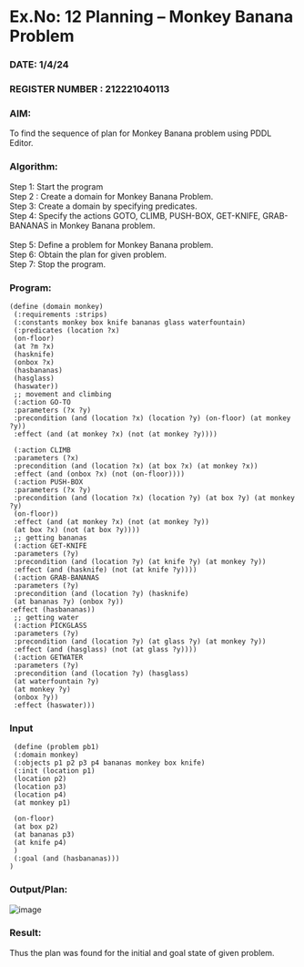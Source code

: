 # Ex.No: 12 Planning –  Monkey Banana Problem
### DATE: 1/4/24                                                                           
### REGISTER NUMBER : 212221040113
### AIM: 
To find the sequence of plan for Monkey Banana problem using PDDL Editor.
###  Algorithm:
Step 1:  Start the program <br> 
Step 2 : Create a domain for Monkey Banana Problem. <br> 
Step 3:  Create a domain by specifying predicates. <br> 
Step 4: Specify the actions GOTO, CLIMB, PUSH-BOX, GET-KNIFE, GRAB-BANANAS in Monkey Banana problem.<br>  
Step 5:   Define a problem for Monkey Banana problem.<br> 
Step 6:  Obtain the plan for given problem.<br> 
Step 7: Stop the program.<br> 
### Program:
```
(define (domain monkey)
 (:requirements :strips)
 (:constants monkey box knife bananas glass waterfountain)
 (:predicates (location ?x)
 (on-floor)
 (at ?m ?x)
 (hasknife)
 (onbox ?x)
 (hasbananas)
 (hasglass)
 (haswater))
 ;; movement and climbing
 (:action GO-TO
 :parameters (?x ?y)
 :precondition (and (location ?x) (location ?y) (on-floor) (at monkey ?y))
 :effect (and (at monkey ?x) (not (at monkey ?y))))
```
```
 (:action CLIMB
 :parameters (?x)
 :precondition (and (location ?x) (at box ?x) (at monkey ?x))
 :effect (and (onbox ?x) (not (on-floor))))
 (:action PUSH-BOX
 :parameters (?x ?y)
 :precondition (and (location ?x) (location ?y) (at box ?y) (at monkey ?y)
 (on-floor))
 :effect (and (at monkey ?x) (not (at monkey ?y))
 (at box ?x) (not (at box ?y))))
 ;; getting bananas
 (:action GET-KNIFE
 :parameters (?y)
 :precondition (and (location ?y) (at knife ?y) (at monkey ?y))
 :effect (and (hasknife) (not (at knife ?y))))
 (:action GRAB-BANANAS
 :parameters (?y)
 :precondition (and (location ?y) (hasknife)
 (at bananas ?y) (onbox ?y)) 
:effect (hasbananas))
 ;; getting water
 (:action PICKGLASS
 :parameters (?y)
 :precondition (and (location ?y) (at glass ?y) (at monkey ?y))
 :effect (and (hasglass) (not (at glass ?y))))
 (:action GETWATER
 :parameters (?y)
 :precondition (and (location ?y) (hasglass)
 (at waterfountain ?y)
 (at monkey ?y)
 (onbox ?y))
 :effect (haswater)))
```
### Input 
```
 (define (problem pb1)
 (:domain monkey)
 (:objects p1 p2 p3 p4 bananas monkey box knife)
 (:init (location p1)
 (location p2)
 (location p3)
 (location p4)
 (at monkey p1)
```
```
 (on-floor)
 (at box p2)
 (at bananas p3)
 (at knife p4)
 )
 (:goal (and (hasbananas)))
)
```

### Output/Plan:
![image](https://github.com/Maheswarikarthi/AI_Lab_2023-24/assets/127172770/898b848b-512f-4a80-a29a-37e4d2b550d2)


### Result:
Thus the plan was found for the initial and goal state of given problem.
